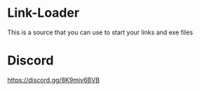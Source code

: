 # Link-Loader
This is a  source that you can use to start your links and exe files
# Discord
https://discord.gg/8K9mjv6BVB
